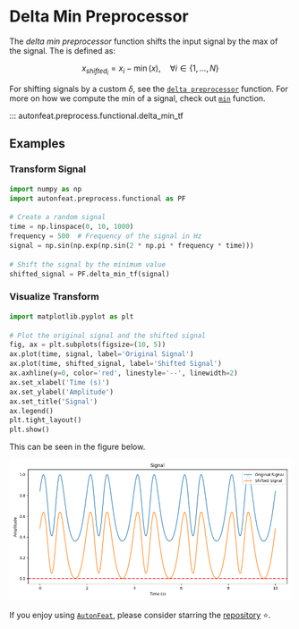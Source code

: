 <!-- 
Author(s): Dhruv Srikanth
Email(s): dsrikant (at) andrew (dot) cmu (dot) edu
Acknowledgements:
Copyright (c) 2023 Carnegie Mellon University, Auton Lab
This code is subject to the license terms contained in the code repo.
-->

# Delta Min Preprocessor

The *delta min preprocessor* function shifts the input signal by the max of the signal. The is defined as:

$$
x_{shifted_{i}} = x_{i} - \min({x}), \quad \forall i \in \{1, \dots, N\}
$$

For shifting signals by a custom $\delta$, see the [`delta preprocessor`](../functional/delta_preprocessor_fn.md) function. For more on how we compute the min of a signal, check out [`min`](../../functional/min.md) function.

::: autonfeat.preprocess.functional.delta_min_tf

## Examples

### Transform Signal

```python
import numpy as np
import autonfeat.preprocess.functional as PF

# Create a random signal
time = np.linspace(0, 10, 1000)
frequency = 500  # Frequency of the signal in Hz
signal = np.sin(np.exp(np.sin(2 * np.pi * frequency * time)))

# Shift the signal by the minimum value
shifted_signal = PF.delta_min_tf(signal)
```

### Visualize Transform

```python
import matplotlib.pyplot as plt

# Plot the original signal and the shifted signal
fig, ax = plt.subplots(figsize=(10, 5))
ax.plot(time, signal, label='Original Signal')
ax.plot(time, shifted_signal, label='Shifted Signal')
ax.axhline(y=0, color='red', linestyle='--', linewidth=2)
ax.set_xlabel('Time (s)')
ax.set_ylabel('Amplitude')
ax.set_title('Signal')
ax.legend()
plt.tight_layout()
plt.show()
```

This can be seen in the figure below.

![DeltaMin](../../../assets/delta_min_f_visualize.png)


If you enjoy using [`AutonFeat`](../../../index.md), please consider starring the [repository](https://github.com/autonlab/AutonFeat) ⭐️.